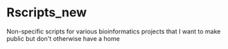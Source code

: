 # Rscripts_new
Non-specific scripts for various bioinformatics projects that I want to make public but don't otherwise have a home
